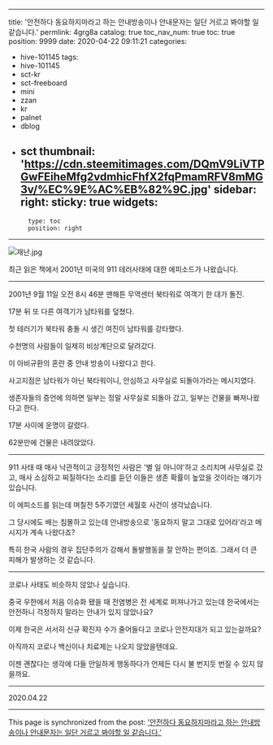 
---
title: '안전하다 동요하지마라고 하는 안내방송이나 안내문자는 일단 거르고 봐야할 일 같습니다.'
permlink: 4grg8a
catalog: true
toc_nav_num: true
toc: true
position: 9999
date: 2020-04-22 09:11:21
categories:
- hive-101145
tags:
- hive-101145
- sct-kr
- sct-freeboard
- mini
- zzan
- kr
- palnet
- dblog
- sct
thumbnail: 'https://cdn.steemitimages.com/DQmV9LiVTPGwFEiheMfg2vdmhicFhfX2fqPmamRFV8mMG3v/%EC%9E%AC%EB%82%9C.jpg'
sidebar:
    right:
        sticky: true
widgets:
    -
        type: toc
        position: right
---


![재난.jpg](https://cdn.steemitimages.com/DQmV9LiVTPGwFEiheMfg2vdmhicFhfX2fqPmamRFV8mMG3v/%EC%9E%AC%EB%82%9C.jpg)


최근 읽은 책에서 2001년 미국의 911 테러사태에 대한 에피소드가 나왔습니다.

***

2001년 9월 11일 오전 8시 46분 맨해튼 무역센터 북타워로 여객기 한 대가 돌진.

17분 뒤 또 다른 여객기가 남타워를 덮쳤다.

첫 테러기가 북타워 충돌 시 생긴 여진이 남타워를 강타했다.

수천명의 사람들이 일제히 비상계단으로 달려갔다.

이 아비규환의 혼란 중 안내 방송이 나왔다고 한다.

사고지점은 남타워가 아닌 북타워이니, 안심하고 사무실로 되돌아가라는 메시지였다.

생존자들의 증언에 의하면 일부는 정말 사무실로 되돌아 갔고, 일부는 건물을 빠져나왔다고 한다.

17분 사이에 운명이 갈렸다.

62분만에 건물은 내려앉았다. 

***

911 사태 때 매사 낙관적이고 긍정적인 사람은 '별 일 아니야'하고 소리치며 사무실로 갔고, 매사 소심하고 찌질하다는 소리를 듣던 이들은 생존 확률이 높았을 것이라는 얘기가 있습니다.

이 에피소드를 읽는데 며칠전 5주기였던 세월호 사건이 생각났습니다.

그 당시에도 배는 침몰하고 있는데 안내방송으로 '동요하지 말고 그대로 있어라'라고 메시지가 계속 나왔다죠?

특히 한국 사람의 경우 집단주의가 강해서 돌발행동을 잘 안하는 편이죠. 
그래서 더 큰 피해가 발생하는 것 같습니다.

***

코로나 사태도 비슷하지 않았나 싶습니다.

중국 우한에서 처음 이슈화 됐을 때 전염병은 전 세계로 퍼져나가고 있는데 한국에서는 안전하니 걱정하지 말라는 안내가 있지 않았나요?

이제 한국은 서서히 신규 확진자 수가 줄어들다고 코로나 안전지대가 되고 있는걸까요?

아직까지 코로나 백신이나 치료제는 나오지 않았을텐데요.

이젠 괜찮다는 생각에 다들 안일하게 행동하다가 언제든 다시 불 번지듯 번질 수 있지 않을까요.

***

2020.04.22

- - -

This page is synchronized from the post: ['안전하다 동요하지마라고 하는 안내방송이나 안내문자는 일단 거르고 봐야할 일 같습니다.'](https://steemit.com/@lucky2015/4grg8a)
